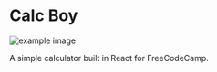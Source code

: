 # Calc Boy

![example image]('https://imgur.com/zlw7uR9.png')

A simple calculator built in React for FreeCodeCamp.